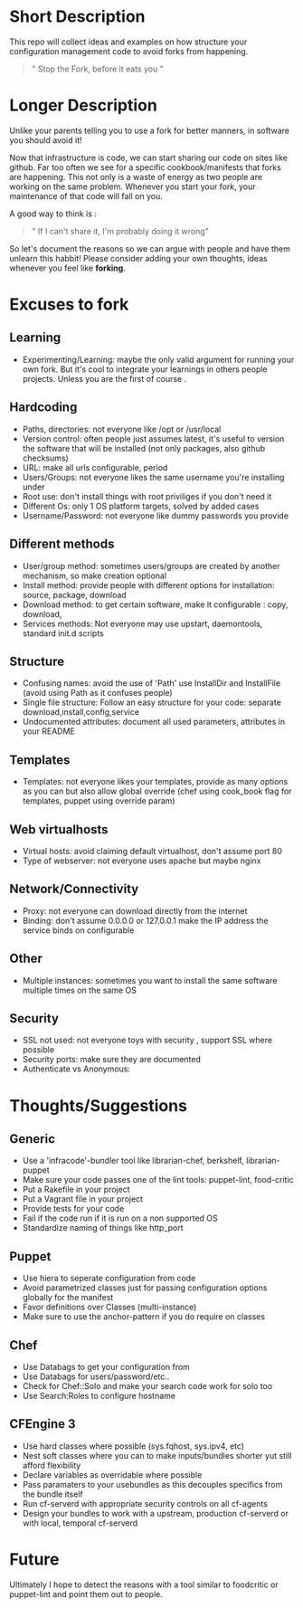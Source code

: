 # Short Description
This repo will collect ideas and examples on how structure your configuration management code to avoid forks from happening.

> " Stop the Fork, before it eats you "

# Longer Description
Unlike your parents telling you to use a fork for better manners, in software you should avoid it!

Now that infrastructure is code, we can start sharing our code on sites like github.
Far too often we see for a specific cookbook/manifests that forks are happening.
This not only is a waste of energy as two people are working on the same problem.
Whenever you start your fork, your maintenance of that code will fall on you.

A good way to think is :

> " If I can't share it, I'm probably doing it wrong"

So let's document the reasons so we can argue with people and have them unlearn this habbit!
Please consider adding your own thoughts, ideas whenever you feel like **forking**.

# Excuses to fork
## Learning

- Experimenting/Learning: maybe the only valid argument for running your own fork. But it's cool to integrate your learnings in others people projects. Unless you are the first of course .

## Hardcoding

- Paths, directories: not everyone like /opt or /usr/local
- Version control: often people just assumes latest, it's useful to version the software that will be installed (not only packages, also github checksums)
- URL: make all urls configurable, period
- Users/Groups: not everyone likes the same username you're installing under
- Root use: don't install things with root priviliges if you don't need it
- Different Os: only 1 OS platform targets, solved by added cases
- Username/Password: not everyone like dummy passwords you provide

## Different methods

- User/group method: sometimes users/groups are created by another mechanism, so make creation optional
- Install method: provide people with different options for installation: source, package, download
- Download method: to get certain software, make it configurable : copy, download,
- Services methods: Not everyone may use upstart, daemontools, standard init.d scripts

## Structure

- Confusing names: avoid the use of 'Path' use InstallDir and InstallFile (avoid using Path as it confuses people)
- Single file structure: Follow an easy structure for your code: separate download,install,config,service 
- Undocumented attributes: document all used parameters, attributes in your README

## Templates

- Templates: not everyone likes your templates, provide as many options as you can but also allow global override (chef using cook_book flag for templates, puppet using override param)

## Web virtualhosts

- Virtual hosts: avoid claiming default virtualhost, don't assume port 80
- Type of webserver: not everyone uses apache but maybe nginx

## Network/Connectivity

- Proxy: not everyone can download directly from the internet
- Binding: don't assume 0.0.0.0 or 127.0.0.1 make the IP address the service binds on configurable

## Other

- Multiple instances: sometimes you want to install the same software multiple times on the same OS

## Security

- SSL not used: not everyone toys with security , support SSL where possible
- Security ports: make sure they are documented
- Authenticate vs Anonymous:

# Thoughts/Suggestions

## Generic

- Use a 'infracode'-bundler tool like librarian-chef, berkshelf, librarian-puppet
- Make sure your code passes one of the lint tools: puppet-lint, food-critic
- Put a Rakefile in your project
- Put a Vagrant file in your project
- Provide tests for your code
- Fail if the code run if it is run on a non supported OS
- Standardize naming of things like http_port

## Puppet

- Use hiera to seperate configuration from code
- Avoid parametrized classes just for passing configuration options globally for the manifest
- Favor definitions over Classes (multi-instance)
- Make sure to use the anchor-pattern if you do require on classes


## Chef

- Use Databags to get your configuration from
- Use Databags for users/password/etc..
- Check for Chef::Solo and make your search code work for solo too
- Use Search:Roles to configure hostname

## CFEngine 3

- Use hard classes where possible (sys.fqhost, sys.ipv4, etc)
- Nest soft classes where you can to make inputs/bundles shorter yut still afford flexibility
- Declare variables as overridable where possible
- Pass paramaters to your usebundles as this decouples specifics from the bundle itself
- Run cf-serverd with appropriate security controls on all cf-agents
- Design your bundles to work with a upstream, production cf-serverd or with local, temporal cf-serverd

# Future

Ultimately I hope to detect the reasons with a tool similar to foodcritic or puppet-lint and point them out to people.
